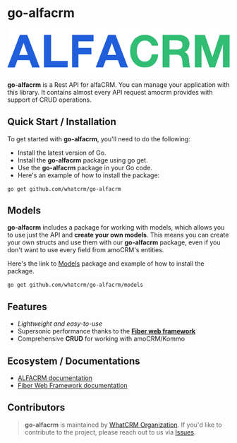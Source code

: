 #  go-alfacrm
![AlfaCRM API Library](.github/alfacrm-logo.png?raw=true)

**go-alfacrm** is a Rest API for alfaCRM. You can manage
your application with this library. It contains almost every
API request amocrm provides with support of CRUD operations.

## Quick Start / Installation

To get started with **go-alfacrm**, you'll need to do the following:

- Install the latest version of Go.
- Install the **go-alfacrm** package using go get.
- Use the **go-alfacrm** package in your Go code.
- Here's an example of how to install the package:

```
go get github.com/whatcrm/go-alfacrm
```

## Models

**go-alfacrm** includes a package for working with models, which allows you to use just the API and **create your own models**.
This means you can create your own structs and use them with our **go-alfacrm** package, 
even if you don't want to use every field from amoCRM's entities.

Here's the link to [Models](https://github.com/whatcrm/go-alfacrm/models) package and example of how to install the package.

```
go get github.com/whatcrm/go-alfacrm/models
```

## Features

- *Lightweight and easy-to-use*
- Supersonic performance thanks to the **[Fiber web framework](https://github.com/gofiber/fiber)**
- Comprehensive **CRUD** for working with amoCRM/Kommo

## Ecosystem / Documentations

- [ALFACRM documentation](https://alfacrm.pro/rest-api#googtrans(ru|ru))
- [Fiber Web Framework documentation](https://docs.gofiber.io/)


## Contributors

> **go-alfacrm** is maintained by [WhatCRM Organization](https://github.com/whatcrm). 
> If you'd like to contribute to the project, please reach out to us via [Issues](https://github.com/whatcrm/go-alfacrm/issues).